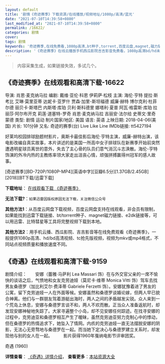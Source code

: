 ```yaml
---
layout: default
title: '剧情《奇迹赛季》下载资源/在线播放/视频地址/1080p/高清/蓝光'
date: "2021-07-10T14:39:58+0800"
last_modified_at: "2021-07-10T14:39:58+0800"
permalink: /16622/
categories: 剧情
cover:
tags: 剧情
keywords: '奇迹赛季,在线免费看,1080p高清,bt种子,torrent,百度云盘,magnet,磁力链,迅雷下载资源'
description: '《奇迹赛季》在线云播放手机西瓜影院吉吉影音免费看，1080p高清bd/hd未删减完整版和tc抢先枪版，mkv/mp4格式，附带bt/torrent种子、magnet/磁力链、百度云盘、网盘资源迅雷下载链接'
---
```


>内容采集生成，如果链接失效，多试几个。


## 《奇迹赛季》在线观看和高清下载-16622

导演: 肖恩·麦克纳马拉 编剧: 戴维·亚伦·科恩 伊莉萨·松枝 主演: 海伦·亨特 提拉·斯考比 艾琳·莫里亚蒂 达妮卡·亚罗什 贾森·加里-斯坦福德 威廉·赫特 博尔克利·杜菲尔德 丽贝卡·斯塔巴 内斯塔·库珀 贝利·斯科德里 娜塔利·夏普 阿瓦·格雷斯·库珀 拉丽莎·阿尔布开克 莉莲·道塞特-罗奇 肖恩·麦克纳马拉 吉丽安·法尔给 史蒂文·里奇蒙德 类型: 剧情 运动 制片国家/地区: 美国 语言: 英语 上映日期: 2018-04-06(美国) 片长: 101分钟 又名: 奇迹的赛季(台) Live Like Line IMDb链接: tt5427194

好莱坞校园排球励题材影片，奥斯卡最佳影后海伦·亨特主演，威廉-赫特出演，该电影改编自真实故事，本片讲述的是美国一所高中女子排球队在新赛季开始前突然遭遇明星球员离世的意外，失去了主心骨的队员们意气消沉斗志涣散。海伦-亨特饰演的外冷内热的主教练率领大家走出沮丧心情，顽强拼搏赢得州冠军的感人故事。


[奇迹赛季][BD-720P/1080P-MP4][英语中字][豆瓣6.5分][1.37GB/2.45GB][2018][BT下载/迅雷下载]

**下载地址**： [在线观看下载 《奇迹赛季》](https://www.btdx8.com/torrent/qjsj_2018.html) 


**无法下载?**：`如果迅雷因版权原因无法下载，关注微信公众号 `

**其他方法1**：从百度云网盘下载视频，百度云网盘支持在线观看，非会员有限制，如果能找到迅雷下载链接、bt/torrent种子、magnet磁力链接、e2dk链接等，可以用迅雷、比特彗星等工具将完整视频下载到本地。

**其他方法2**：用手机云播、西瓜影院、吉吉影音等在线免费观看《奇迹赛季》，一般提供1080p高清、hd/bd高清视频、tc抢先版视频，视频为mkv或mp4格式，不同站点视频质量和播放速度不同。


## 《奇遇》在线观看和高清下载-9159

剧情介绍：　　安娜（蕾雅·马萨利 Lea Massari 饰）在与外交官父亲的一席不愉快的谈话之后，气愤地和女友克劳迪娅（莫尼卡·维蒂 Monica Vitti 饰）驾车去找男友桑德罗（加比利艾尔·费泽蒂 Gabriele Ferzetti 饰）。安娜犹豫着进了男友的公寓，留下克劳迪娅一人在外面等候。安娜虽然和桑德罗谈婚论嫁，但两人早已貌合神离。他们与一群朋友驾着游艇出海时，两人之间的矛盾越发尖锐。众人来到一个荒岛上休息，安娜与桑德罗言谈不和，两人不欢而散。正当众人准备返航时，却发现安娜神秘地失踪了。大家寻遍整个小岛，却不见安娜任何踪迹。在找寻安娜的过程中，克劳迪亚和桑德罗相互产生了暧昧，虽然克劳迪亚努力克制心中的悸动，但在桑德罗的热情追求下，她坠入了情网。内疚的克劳迪娅一直无法摆脱安娜的阴影，无法心无旁骛地与桑德罗在一起。而当她下定决心与桑德罗建立关系时，却发现他与别的女人在一起。  　　影片获得1960年戛纳电影节评审团奖。


奇遇 (1960)

**详情查看**： [《奇遇》详情介绍](/movie/9159/)， **查看更多**：[本站资源大全](/movie/t/all/)

